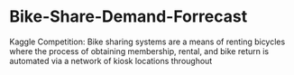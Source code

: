 # Bike-Share-Demand-Forrecast
Kaggle Competition: Bike sharing systems are a means of renting bicycles where the process of obtaining membership, rental, and bike return is automated via a network of kiosk locations throughout
